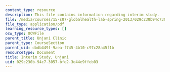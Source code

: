```yaml
---
content_type: resource
description: This file contains information regarding interim study.
file: /media/courses/15-s07-globalhealth-lab-spring-2013/029c230b94c73057bfe23e44e9ffeb03_MIT15_S07S13_inter_stu_unj.pdf
file_type: application/pdf
learning_resource_types: []
ocw_type: OCWFile
parent_title: Unjani Clinic
parent_type: CourseSection
parent_uid: dbdb449f-9aea-f745-4b10-c97c28a45f1b
resourcetype: Document
title: Interim Study, Unjani
uid: 029c230b-94c7-3057-bfe2-3e44e9ffeb03
---
```

